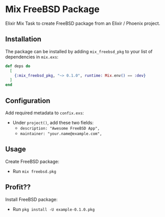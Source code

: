 # Mix FreeBSD Package

Elixir Mix Task to create FreeBSD package from an Elixir / Phoenix project.


## Installation

The package can be installed by adding `mix_freebsd_pkg` 
to your list of dependencies in `mix.exs`:

```elixir
def deps do
  [
    {:mix_freebsd_pkg, "~> 0.1.0", runtime: Mix.env() == :dev}
  ]
end
```

## Configuration

Add required metadata to `confix.exs`:
  * Under `project()`, add these two fields:
    - `description: "Awesome FreeBSD App",`
    - `maintainer: "your.name@example.com",`

## Usage

Create FreeBSD package:
  * Run `mix freebsd.pkg`

## Profit??

Install FreeBSD package:
  * Run `pkg install -U example-0.1.0.pkg`

